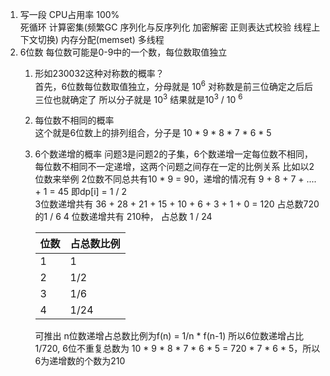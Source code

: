 1. 写一段 CPU占用率 100%  
   死循环 计算密集(频繁GC 序列化与反序列化 加密解密 正则表达式校验 线程上下文切换)  内存分配(memset) 多线程
2. 6位数 每位数可能是0-9中的一个数，每位数取值独立
    1. 形如230032这种对称数的概率？  
       首先，6位数每位数取值独立，分母就是 10<sup>6</sup>  对称数是前三位确定之后后三位也就确定了 所以分子就是 10<sup>3</sup>   结果就是10<sup>3</sup> / 10 <sup>6</sup>
    2. 每位数不相同的概率  
       这个就是6位数上的排列组合，分子是 10 * 9 * 8 * 7 * 6 * 5
    3. 6个数递增的概率
       问题3是问题2的子集，6个数递增一定每位数不相同，每位数不相同不一定递增，这两个问题之间存在一定的比例关系
       比如以2位数来举例
       2位数不同总共有10 * 9 = 90，递增的情况有 9 + 8 + 7 + .... + 1 = 45  即dp[i] = 1 / 2  
       3位数递增共有 36 + 28 + 21 + 15 + 10 + 6 + 3 + 1 + 0 = 120 占总数720的1 / 6
       4 位数递增共有 210种， 占总数 1 / 24  

       |位数|占总数比例|
       |-----|---------|
       |1   |  1|
       |2   |  1/2|
       |3   |  1/6|
       |4   |  1/24|
       可推出 n位数递增占总数比例为f(n) =  1/n * f(n-1)
       所以6位数递增占比1/720, 6位不重复总数为 10 * 9 * 8 * 7 * 6 * 5 = 720 * 7 * 6 * 5，所以6为递增数的个数为210

       
